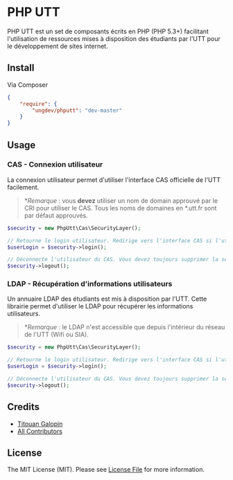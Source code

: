 # PHP UTT

PHP UTT est un set de composants écrits en PHP (PHP 5.3+) facilitant l'utilisation de ressources mises à disposition
des étudiants par l'UTT pour le développement de sites internet.

## Install

Via Composer

``` json
{
    "require": {
        "ungdev/phputt": "dev-master"
    }
}
```


## Usage

### CAS - Connexion utilisateur

La connexion utilisateur permet d'utiliser l'interface CAS officielle de l'UTT facilement.

> **Remarque* : vous **devez** utiliser un nom de domain approuvé par le CRI pour utiliser le CAS. Tous les noms de
> domaines en *.utt.fr sont par défaut approuvés.

``` php
$security = new PhpUtt\Cas\SecurityLayer();

// Retourne le login utilisateur. Redirige vers l'interface CAS si l'utilisateur n'est pas connecté.
$userLogin = $security->login();

// Déconnecte l'utilisateur du CAS. Vous devez toujours supprimer la session courante de votre script PHP.
$security->logout();
```

### LDAP - Récupération d'informations utilisateurs

Un annuaire LDAP des étudiants est mis à disposition par l'UTT. Cette librairie permet d'utiliser le LDAP pour récupérer
les informations utilisateurs.

> **Remarque* : le LDAP n'est accessible que depuis l'intérieur du réseau de l'UTT (Wifi ou SIA).

``` php
$security = new PhpUtt\Cas\SecurityLayer();

// Retourne le login utilisateur. Redirige vers l'interface CAS si l'utilisateur n'est pas connecté.
$userLogin = $security->login();

// Déconnecte l'utilisateur du CAS. Vous devez toujours supprimer la session courante de votre script PHP.
$security->logout();
```

## Credits

- [Titouan Galopin](https://github.com/tgalopin)
- [All Contributors](https://github.com/tgalopin/annotations/contributors)


## License

The MIT License (MIT). Please see [License File](https://github.com/tgalopin/annotations/blob/master/LICENSE) for more information.
